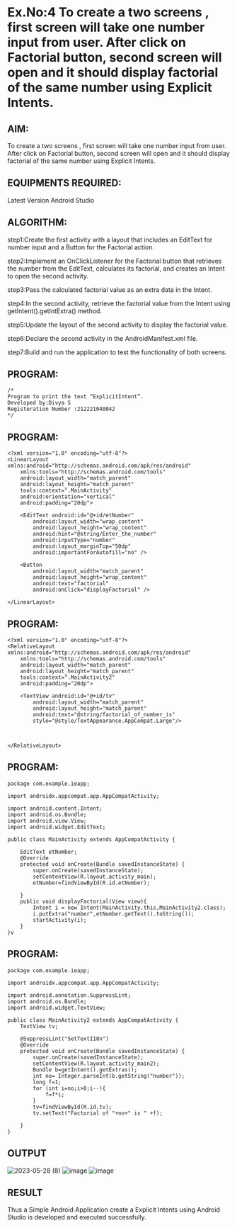 # Ex.No:4 To create a two screens , first screen will take one number input from user. After click on Factorial button, second screen will open and it should display factorial of the same number using Explicit Intents.


## AIM:

To create a two screens , first screen will take one number input from user. After click on Factorial button, second screen will open and it should display factorial of the same number using Explicit Intents.


## EQUIPMENTS REQUIRED:

Latest Version Android Studio

## ALGORITHM:
step1:Create the first activity with a layout that includes an EditText for number input and a Button for the Factorial action.

step2:Implement an OnClickListener for the Factorial button that retrieves the number from the EditText, calculates its factorial, and creates an Intent to open the second activity.

step3:Pass the calculated factorial value as an extra data in the Intent.

step4:In the second activity, retrieve the factorial value from the Intent using getIntent().getIntExtra() method.

step5:Update the layout of the second activity to display the factorial value.

step6:Declare the second activity in the AndroidManifest.xml file.

step7:Build and run the application to test the functionality of both screens.

## PROGRAM:
```
/*
Program to print the text “ExplicitIntent”.
Developed by:Divya S
Registeration Number :212221040042
*/
```

## PROGRAM:
```
<?xml version="1.0" encoding="utf-8"?>
<LinearLayout xmlns:android="http://schemas.android.com/apk/res/android"
    xmlns:tools="http://schemas.android.com/tools"
    android:layout_width="match_parent"
    android:layout_height="match_parent"
    tools:context=".MainActivity"
    android:orientation="vertical"
    android:padding="20dp">

    <EditText android:id="@+id/etNumber"
        android:layout_width="wrap_content"
        android:layout_height="wrap_content"
        android:hint="@string/Enter_the_number"
        android:inputType="number"
        android:layout_marginTop="50dp"
        android:importantForAutofill="no" />

    <Button
        android:layout_width="match_parent"
        android:layout_height="wrap_content"
        android:text="factorial"
        android:onClick="displayFactorial" />

</LinearLayout>
```

## PROGRAM:
```
<?xml version="1.0" encoding="utf-8"?>
<RelativeLayout xmlns:android="http://schemas.android.com/apk/res/android"
    xmlns:tools="http://schemas.android.com/tools"
    android:layout_width="match_parent"
    android:layout_height="match_parent"
    tools:context=".MainActivity2"
    android:padding="20dp">

    <TextView android:id="@+id/tv"
        android:layout_width="match_parent"
        android:layout_height="match_parent"
        android:text="@string/factorial_of_number_is"
        style="@style/TextAppearance.AppCompat.Large"/>



</RelativeLayout>
```

## PROGRAM:
```
package com.example.ieapp;

import androidx.appcompat.app.AppCompatActivity;

import android.content.Intent;
import android.os.Bundle;
import android.view.View;
import android.widget.EditText;

public class MainActivity extends AppCompatActivity {

    EditText etNumber;
    @Override
    protected void onCreate(Bundle savedInstanceState) {
        super.onCreate(savedInstanceState);
        setContentView(R.layout.activity_main);
        etNumber=findViewById(R.id.etNumber);

    }
    public void displayFactorial(View view){
        Intent i = new Intent(MainActivity.this,MainActivity2.class);
        i.putExtra("number",etNumber.getText().toString());
        startActivity(i);
    }
}v
```



## PROGRAM:
```
package com.example.ieapp;

import androidx.appcompat.app.AppCompatActivity;

import android.annotation.SuppressLint;
import android.os.Bundle;
import android.widget.TextView;

public class MainActivity2 extends AppCompatActivity {
    TextView tv;

    @SuppressLint("SetTextI18n")
    @Override
    protected void onCreate(Bundle savedInstanceState) {
        super.onCreate(savedInstanceState);
        setContentView(R.layout.activity_main2);
        Bundle b=getIntent().getExtras();
        int no= Integer.parseInt(b.getString("number"));
        long f=1;
        for (int i=no;i>0;i--){
            f=f*i;
        }
        tv=findViewById(R.id.tv);
        tv.setText("Factorial of "+no+" is " +f);

    }
}
```

## OUTPUT

![2023-05-28 (8)](https://github.com/divz2711/ExplicitIntents/assets/121245222/ae1d35e7-fdd1-44d8-9372-f2fa721d5140)
![image](https://github.com/divz2711/ExplicitIntents/assets/121245222/f00d0a3d-be24-4a0d-b442-d0f0bfeab114)
![image](https://github.com/divz2711/ExplicitIntents/assets/121245222/b5a5054f-6c7d-4533-ad94-fffc3f912d6c)



## RESULT
Thus a Simple Android Application create a Explicit Intents using Android Studio is developed and executed successfully.

